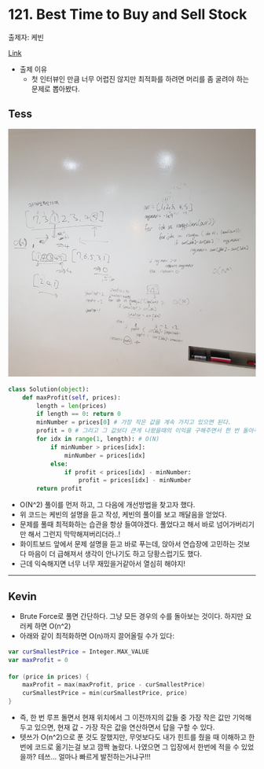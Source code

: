 # 121. Best Time to Buy and Sell Stock

출제자: 케빈

[Link](https://leetcode.com/problems/best-time-to-buy-and-sell-stock/)

- 출제 이유
  - 첫 인터뷰인 만큼 너무 어렵진 않지만 최적화를 하려면 머리를 좀 굴려야 하는 문제로 뽑아봤다.

## Tess
![](./images/20200112_121_tess.jpeg)

```python
class Solution(object):
    def maxProfit(self, prices):
        length = len(prices)
        if length == 0: return 0
        minNumber = prices[0] # 가장 작은 값을 계속 가지고 있으면 된다.
        profit = 0 # 그리고 그 값보다 큰게 나왔을때의 이익을 구해주면서 한 번 돌아주면 끝
        for idx in range(1, length): # O(N)
            if minNumber > prices[idx]:
                minNumber = prices[idx]
            else:
                if profit < prices[idx] - minNumber:
                    profit = prices[idx] - minNumber
        return profit
```
- O(N^2) 풀이를 먼저 하고, 그 다음에 개선방법을 찾고자 했다.
- 위 코드는 케빈의 설명을 듣고 작성, 케빈의 풀이를 보고 깨달음을 얻었다.
- 문제를 풀때 최적화하는 습관을 항상 들여야겠다. 풀었다고 해서 바로 넘어가버리기만 해서 그런지 막막해져버리더라..!
- 화이트보드 앞에서 문제 설명을 듣고 바로 푸는데, 앉아서 연습장에 고민하는 것보다 마음이 더 급해져서 생각이 안나기도 하고 당황스럽기도 했다.
- 근데 익숙해지면 너무 너무 재밌을거같아서 열심히 해야지!

---

## Kevin

- Brute Force로 풀면 간단하다. 그냥 모든 경우의 수를 돌아보는 것이다. 하지만 요러케 하면 O(n^2)
- 아래와 같이 최적화하면 O(n)까지 끌어올릴 수가 있다:

```kotlin
var curSmallestPrice = Integer.MAX_VALUE
var maxProfit = 0

for (price in prices) {
    maxProfit = max(maxProfit, price - curSmallestPrice)
    curSmallestPrice = min(curSmallestPrice, price)
}
```

- 즉, 한 번 루프 돌면서 현재 위치에서 그 이전까지의 값들 중 가장 작은 값만 기억해두고 있으면, 현재 값 - 가장 작은 값을 연산하면서 답을 구할 수 있다.
- 텟쓰가 O(n^2)으로 푼 것도 잘했지만, 무엇보다도 내가 힌트를 줬을 때 이해하고 한번에 코드로 옮기는걸 보고 깜짝 놀랐다. 나였으면 그 입장에서 한번에 적을 수 있었을까? 테쓰... 얼마나 빠르게 발전하는거냐구!!!
